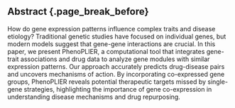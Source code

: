## Abstract {.page_break_before}

How do gene expression patterns influence complex traits and disease etiology? Traditional genetic studies have focused on individual genes, but modern models suggest that gene-gene interactions are crucial.
In this paper, we present PhenoPLIER, a computational tool that integrates gene-trait associations and drug data to analyze gene modules with similar expression patterns.
Our approach accurately predicts drug-disease pairs and uncovers mechanisms of action.
By incorporating co-expressed gene groups, PhenoPLIER reveals potential therapeutic targets missed by single-gene strategies, highlighting the importance of gene co-expression in understanding disease mechanisms and drug repurposing.
